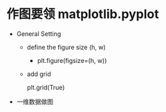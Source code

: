 # 作图要领 matplotlib.pyplot
* General Setting
  * define the figure size (h, w) 
    - plt.figure(figsize=(h, w))
  
  * add grid
    
    plt.grid(True)
    
* 一维数据做图
